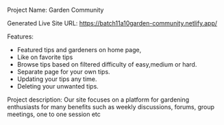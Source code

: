Project Name: Garden Community

Generated Live Site URL: https://batch11a10garden-community.netlify.app/

Features:
<ul>
  <li>Featured tips and gardeners on home page,</li>
  <li>Like on favorite tips</li>
  <li>Browse tips based on filtered difficulty of easy,medium or hard.</li>
  <li>Separate page for your own tips.</li>
  <li>Updating your tips any time.</li>
  <li>Deleting your unwanted tips.</li>
</ul>
 


Project description: Our site focuses on a platform for gardening enthusiasts for many benefits such as weekly discussions, forums, group meetings, one to one session etc
